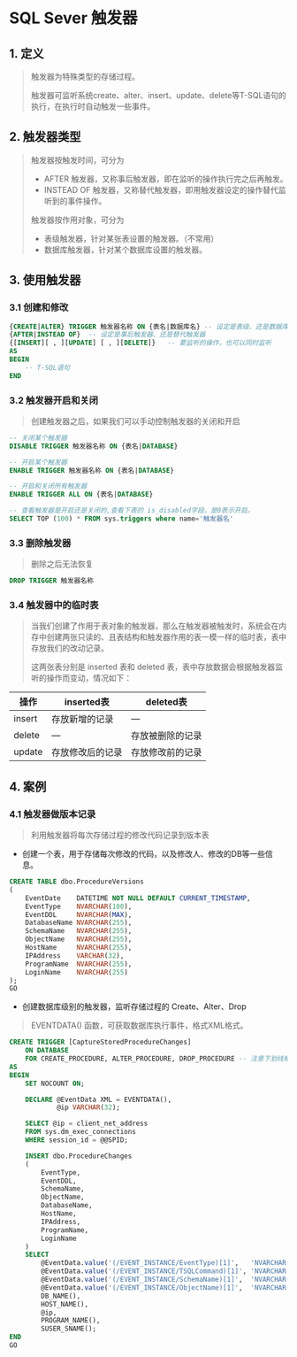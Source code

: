 #  SQL Sever 触发器

## 1. 定义

> 触发器为特殊类型的存储过程。
>
> 触发器可监听系统create、alter、insert、update、delete等T-SQL语句的执行，在执行时自动触发一些事件。

## 2. 触发器类型

> 触发器按触发时间，可分为
>
> * AFTER 触发器，又称事后触发器，即在监听的操作执行完之后再触发。
> * INSTEAD OF 触发器，又称替代触发器，即用触发器设定的操作替代监听到的事件操作。
>
> 触发器按作用对象，可分为
>
> * 表级触发器，针对某张表设置的触发器。（不常用）
> * 数据库触发器，针对某个数据库设置的触发器。

## 3. 使用触发器

### 3.1 创建和修改

````SQL
{CREATE|ALTER} TRIGGER 触发器名称 ON {表名|数据库名} -- 设定是表级、还是数据库级
{AFTER|INSTEAD OF}	-- 设定是事后触发器、还是替代触发器
{[INSERT][ , ][UPDATE] [ , ][DELETE]}	-- 要监听的操作，也可以同时监听
AS
BEGIN
	-- T-SQL语句
END
````

### 3.2 触发器开启和关闭

> 创建触发器之后，如果我们可以手动控制触发器的关闭和开启

````sql
-- 关闭某个触发器
DISABLE TRIGGER 触发器名称 ON {表名|DATABASE}

-- 开启某个触发器
ENABLE TRIGGER 触发器名称 ON {表名|DATABASE}

-- 开启和关闭所有触发器
ENABLE TRIGGER ALL ON {表名|DATABASE}

-- 查看触发器是开启还是关闭的,查看下表的 is_disabled字段，是0表示开启。
SELECT TOP (100) * FROM sys.triggers where name='触发器名'
````

### 3.3 删除触发器

> 删除之后无法恢复

````sql
DROP TRIGGER 触发器名称
````

### 3.4 触发器中的临时表

> 当我们创建了作用于表对象的触发器，那么在触发器被触发时，系统会在内存中创建两张只读的、且表结构和触发器作用的表一模一样的临时表，表中存放我们的改动记录。
>
> 这两张表分别是 inserted 表和 deleted 表，表中存放数据会根据触发器监听的操作而变动，情况如下：

| 操作   | inserted表       | deleted表        |
| ------ | ---------------- | ---------------- |
| insert | 存放新增的记录   | —                |
| delete | —                | 存放被删除的记录 |
| update | 存放修改后的记录 | 存放修改前的记录 |

## 4. 案例

### 4.1 触发器做版本记录

> 利用触发器将每次存储过程的修改代码记录到版本表

* 创建一个表，用于存储每次修改的代码，以及修改人、修改的DB等一些信息。

````sql
CREATE TABLE dbo.ProcedureVersions
(
    EventDate    DATETIME NOT NULL DEFAULT CURRENT_TIMESTAMP,
    EventType    NVARCHAR(100),
    EventDDL     NVARCHAR(MAX),
    DatabaseName NVARCHAR(255),
    SchemaName   NVARCHAR(255),
    ObjectName   NVARCHAR(255),
    HostName     NVARCHAR(255),
    IPAddress    VARCHAR(32),
    ProgramName  NVARCHAR(255),
    LoginName    NVARCHAR(255)
);
GO
````

* 创建数据库级别的触发器，监听存储过程的 Create、Alter、Drop

> EVENTDATA() 函数，可获取数据库执行事件，格式XML格式。

````sql
CREATE TRIGGER [CaptureStoredProcedureChanges]
    ON DATABASE
    FOR CREATE_PROCEDURE, ALTER_PROCEDURE, DROP_PROCEDURE -- 注意下划线格式
AS
BEGIN
    SET NOCOUNT ON;

    DECLARE @EventData XML = EVENTDATA(), 
    		@ip VARCHAR(32);

    SELECT @ip = client_net_address
    FROM sys.dm_exec_connections
    WHERE session_id = @@SPID;

    INSERT dbo.ProcedureChanges
    (
        EventType,
        EventDDL,
        SchemaName,
        ObjectName,
        DatabaseName,
        HostName,
        IPAddress,
        ProgramName,
        LoginName
    )
    SELECT
        @EventData.value('(/EVENT_INSTANCE/EventType)[1]',   'NVARCHAR(100)'), 
        @EventData.value('(/EVENT_INSTANCE/TSQLCommand)[1]', 'NVARCHAR(MAX)'),
        @EventData.value('(/EVENT_INSTANCE/SchemaName)[1]',  'NVARCHAR(255)'), 
        @EventData.value('(/EVENT_INSTANCE/ObjectName)[1]',  'NVARCHAR(255)'),
        DB_NAME(),
        HOST_NAME(),
        @ip, 
        PROGRAM_NAME(),
        SUSER_SNAME();
END
GO
````

